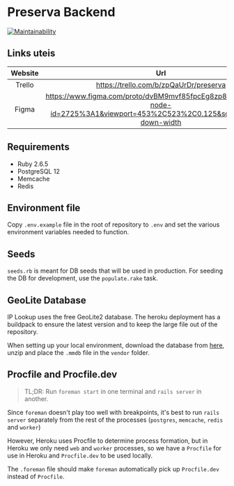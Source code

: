 # Preserva Backend

[![Maintainability](https://api.codeclimate.com/v1/badges/dd1b7d7ab2db9c83d0cd/maintainability)](https://codeclimate.com/github/covid-preservar/preservar-app/maintainability)

## Links uteis

| Website | Url  |
| :-----: | :--: |
| Trello | https://trello.com/b/zpQaUrDr/preserva |
| Figma | https://www.figma.com/proto/dvBM9mvf85fpcEg8zp8tCh/Preservar?node-id=2725%3A1&viewport=453%2C523%2C0.125&scaling=scale-down-width |


## Requirements

- Ruby 2.6.5
- PostgreSQL 12
- Memcache
- Redis

## Environment file

Copy `.env.example` file in the root of repository to `.env` and set the various environment variables
needed to function.

## Seeds

`seeds.rb` is meant for DB seeds that will be used in production. For seeding the DB for development, use the `populate.rake` task.

## GeoLite Database

IP Lookup uses the free GeoLite2 database. The heroku deployment has a buildpack to ensure the latest version and to keep the large file out of the repository.

When setting up your local environment, download the database from [here](https://download.maxmind.com/app/geoip_download?edition_id=GeoLite2-City&license_key=gAZR7U6DdeZa70y9&suffix=tar.gz), unzip and place the `.mmdb` file in the `vendor` folder.



## Procfile and Procfile.dev

> TL;DR: Run `foreman start` in one terminal and `rails server` in another.

Since `foreman` doesn't play too well with breakpoints, it's best to run `rails server` separately from the rest of the processes (`postgres`, `memcache`, `redis` and `worker`)

However, Heroku uses Procfile to determine process formation, but in Heroku we only need `web` and `worker` processes, so we have a `Procfile` for use in Heroku and `Procfile.dev` to be used locally.

The `.foreman` file should make `foreman` automatically pick up `Procfile.dev` instead of `Procfile`.

